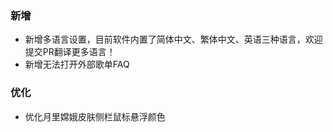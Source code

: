### 新增

- 新增多语言设置，目前软件内置了简体中文、繁体中文、英语三种语言，欢迎提交PR翻译更多语言！
- 新增无法打开外部歌单FAQ

### 优化

- 优化月里嫦娥皮肤侧栏鼠标悬浮颜色
